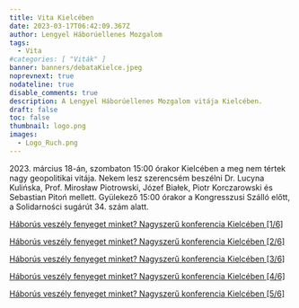 ```yaml
---
title: Vita Kielcében
date: 2023-03-17T06:42:09.367Z
author: Lengyel Háborúellenes Mozgalom
tags:
  - Vita
#categories: [ "Viták" ]
banner: banners/debataKielce.jpeg
noprevnext: true
nodateline: true
disable_comments: true
description: A Lengyel Háborúellenes Mozgalom vitája Kielcében.
draft: false
toc: false
thumbnail: logo.png
images:
  - Logo_Ruch.png
---
```


2023\. március 18-án, szombaton 15:00 órakor Kielcében a meg nem tértek nagy geopolitikai vitája. Nekem lesz szerencsém beszélni Dr. Lucyna Kulińska, Prof. Mirosław Piotrowski, Józef Białek, Piotr Korczarowski és Sebastian Pitoń mellett. Gyülekező 15:00 órakor a Kongresszusi Szálló előtt, a Solidarności sugárút 34. szám alatt.

[Háborús veszély fenyeget minket? Nagyszerű konferencia Kielcében [1/6]](https://www.youtube.com/watch?v=tQMwfJ_-KWE "Háborús veszély fenyeget minket? Nagyszerű konferencia Kielcében [1/6]")

[Háborús veszély fenyeget minket? Nagyszerű konferencia Kielcében [2/6]](https://www.youtube.com/watch?v=4iCzgZ98NtQ "Háborús veszély fenyeget minket? Nagyszerű konferencia Kielcében [2/6]")

[Háborús veszély fenyeget minket? Nagyszerű konferencia Kielcében [3/6]](https://www.youtube.com/watch?v=KgMXF0FU6Jw "Háborús veszély fenyeget minket? Nagyszerű konferencia Kielcében [3/6]")

[Háborús veszély fenyeget minket? Nagyszerű konferencia Kielcében [4/6]](https://www.youtube.com/watch?v=13lwYpm-uno "Háborús veszély fenyeget minket? Nagyszerű konferencia Kielcében [4/6]")

[Háborús veszély fenyeget minket? Nagyszerű konferencia Kielcében [5/6]](https://www.youtube.com/watch?v=_7PMONnDBLE "Háborús veszély fenyeget minket? Nagyszerű konferencia Kielcében [5/6]")
